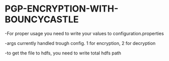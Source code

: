 # PGP-ENCRYPTION-WITH-BOUNCYCASTLE

-For proper usage you need to write your values to configuration.properties

-args currently handled trough config. 1 for encryption, 2 for decryption

-to get the file to hdfs, you need to write total hdfs path
